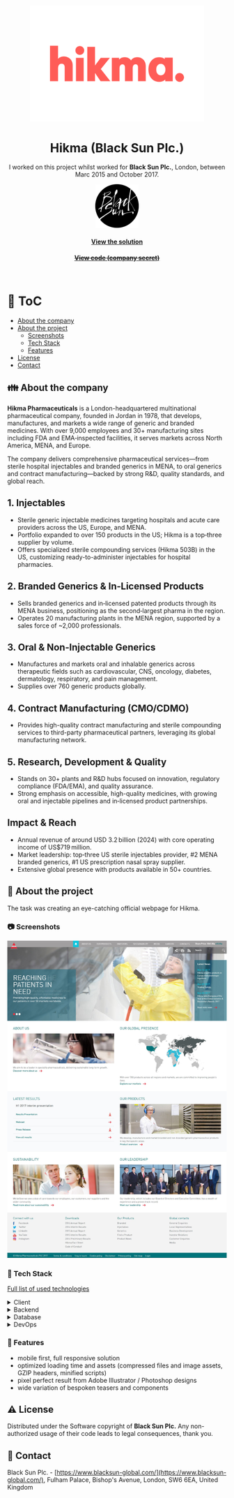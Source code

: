 <div align="center"> 
  <img src="assets/logo-hikma.svg" alt="Hikma" width="400"  />
</div>

<div align="center">
  
  <h1>Hikma (Black Sun Plc.)</h1>

  <p>
    I worked on this project whilst worked for <strong>Black Sun Plc.</strong>, London, between Marc 2015 and October 2017.
  </p>
  
  <p>
    <img src="assets/blacksun.png" alt="Logo of Black Sun Plc." width="100" height="auto" />
  </p>

  <h4>
    <a href="http://www.hikma.com/"  target="_blank">View the solution</a>
  </h4>
  <h4>
    <a href="#" title="Sorry, it's company secret"  target="_blank"><s>View code (company secret)</s></a>
  </h4>
</div>

<br />

<!-- Table of Contents -->

# :notebook_with_decorative_cover: ToC

- [About the company](#family-about-the-company)
- [About the project](#star2-about-the-project)
  - [Screenshots](#camera-screenshots)
  - [Tech Stack](#space_invader-tech-stack)
  - [Features](#dart-features)
- [License](#warning-license)
- [Contact](#handshake-contact)

<!-- About the company -->

## :family: About the company

 <p><strong>Hikma Pharmaceuticals</strong> is a London-headquartered multinational pharmaceutical company, founded in Jordan in 1978, that develops, manufactures, and markets a wide range of generic and branded medicines. With over 9,000 employees and 30+ manufacturing sites including FDA and EMA‑inspected facilities, it serves markets across North America, MENA, and Europe.</p>

 <p>The company delivers comprehensive pharmaceutical services—from sterile hospital injectables and branded generics in MENA, to oral generics and contract manufacturing—backed by strong R&D, quality standards, and global reach.</p>

  <h2>1. Injectables</h2>
  <ul>
    <li>Sterile generic injectable medicines targeting hospitals and acute care providers across the US, Europe, and MENA.</li>
    <li>Portfolio expanded to over 150 products in the US; Hikma is a top‑three supplier by volume.</li>
    <li>Offers specialized sterile compounding services (Hikma 503B) in the US, customizing ready-to-administer injectables for hospital pharmacies.</li>
  </ul>

  <h2>2. Branded Generics & In‑Licensed Products</h2>
  <ul>
    <li>Sells branded generics and in‑licensed patented products through its MENA business, positioning as the second‑largest pharma in the region.</li>
    <li>Operates 20 manufacturing plants in the MENA region, supported by a sales force of ~2,000 professionals.</li>
  </ul>

  <h2>3. Oral & Non‑Injectable Generics</h2>
  <ul>
    <li>Manufactures and markets oral and inhalable generics across therapeutic fields such as cardiovascular, CNS, oncology, diabetes, dermatology, respiratory, and pain management.</li>
    <li>Supplies over 760 generic products globally.</li>
  </ul>

  <h2>4. Contract Manufacturing (CMO/CDMO)</h2>
  <ul>
    <li>Provides high-quality contract manufacturing and sterile compounding services to third-party pharmaceutical partners, leveraging its global manufacturing network.</li>
  </ul>

  <h2>5. Research, Development & Quality</h2>
  <ul>
    <li>Stands on 30+ plants and R&D hubs focused on innovation, regulatory compliance (FDA/EMA), and quality assurance.</li>
    <li>Strong emphasis on accessible, high-quality medicines, with growing oral and injectable pipelines and in‑licensed product partnerships.</li>
  </ul>

  <h2>Impact & Reach</h2>
  <ul>
    <li>Annual revenue of around USD 3.2 billion (2024) with core operating income of US$719 million.</li>
    <li>Market leadership: top‑three US sterile injectables provider, #2 MENA branded generics, #1 US prescription nasal spray supplier.</li>
    <li>Extensive global presence with products available in 50+ countries.</li>
  </ul>

<!-- About the project -->

## :star2: About the project

<p>The task was creating an eye-catching official webpage for Hikma.</p>

<!-- Screenshots -->

### :camera: Screenshots

<div align="center"> 
  <img src="assets/hikma.jpg" alt="screenshot" />
</div>

<!-- TechStack -->

### :space_invader: Tech Stack

<p><a href="https://builtwith.com/hikma.com">Full list of used technologies</a></p>

<details>
  <summary>Client</summary>
  <ul>
    <li><a href="https://www.w3schools.com/html/html5_semantic_elements.asp" target="_blank">Semantic HTML5</a></li>
    <li><a href="https://www.w3schools.com/css/"  target="_blank">CSS3</a></li>
    <li><a href="https://business.adobe.com/products/experience-manager/adobe-experience-manager.html"  target="_blank">AEM</a></li>
    <li><a href="https://developer.mozilla.org/en-US/docs/Web/JavaScript"  target="_blank">JavaScript</a></li>
    <li><a href="https://jquery.com/"  target="_blank">JQuery</a></li>
    <li><a href="https://gsap.com/">Greensock</a></li>
    <li><a href="https://www.ibm.com/think/topics/rest-apis"  target="_blank">RestAPI</a></li>
    <li><a href="https://www.json.org/">JSON</a></li>
    <li><a href="https://developer.mozilla.org/en-US/docs/Web/XML/Guides/XML_introduction"  target="_blank">XML</a></li>
  </ul>
</details>

<details>
  <summary>Backend</summary>
  <ul>
    <li><a href="#"  target="_blank">Java</a></li>
    <li><a href="https://jade.tilab.com/">Jade</a></li>
    <li><a href="https://docs.oracle.com/cd/E13218_01/wlp/docs70/jsp/templats.htm"  target="_blank">JSP templates</a></li>
  </ul>
</details>

<details>
<summary>Database</summary>
  <ul>
    <li><a href="https://www.mysql.com/">MySQL</a></li>
  </ul>
</details>

<details>
<summary>DevOps</summary>
  <ul>
    <li><a href="https://tortoisesvn.net/">Tortuise SVN</a></li>
    <li><a href="https://www.eclipse.org/topics/ide/">Eclipse</a></li>
    <li><a href="https://www.jslint.com/">JS Lint</a></li>
    <li><a href="https://www.atlassian.com/software/jira">JIRA</a></li>
    <li><a href="https://www.browserstack.com/">BrowserStack</a></li>
    <li><a href="https://github.com/">GitHub</a></li>
    <li><a href="https://en.wikipedia.org/wiki/Agile_software_development">Agile software development</a></li>
  </ul>
</details>

<!-- Features -->

### :dart: Features

- mobile first, full responsive solution
- optimized loading time and assets (compressed files and image assets, GZIP headers, minified scripts)
- pixel perfect result from Adobe Illustrator / Photoshop designs
- wide variation of bespoken teasers and components

<!-- License -->

## :warning: License

Distributed under the Software copyright of <strong>Black Sun Plc.</strong> Any non-authorized usage of their code leads to legal consequences, thank you.

<!-- Contact -->

## :handshake: Contact

Black Sun Plc. - [https://www.blacksun-global.com/](https://www.blacksun-global.com/), Fulham Palace, Bishop's Avenue, London, SW6 6EA, United Kingdom
